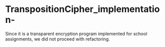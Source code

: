 # TranspositionCipher_implementation-
Since it is a transparent encryption program implemented for school assignments, we did not proceed with refactoring.
